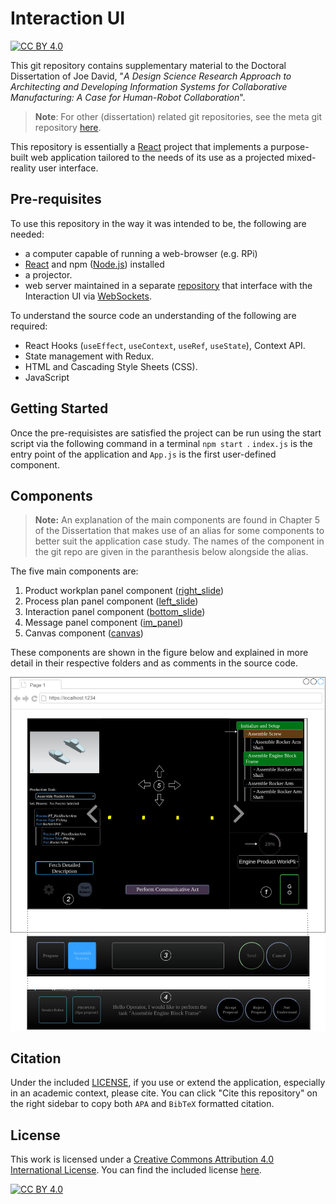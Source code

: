 # Interaction UI

[![CC BY 4.0][cc-by-shield]][cc-by]

This git repository contains supplementary material to the Doctoral Dissertation of Joe David, "_A Design Science Research Approach to Architecting and Developing Information Systems for Collaborative Manufacturing: A Case for Human-Robot Collaboration_". 

> **Note**: For other (dissertation) related git repositories, see the meta git repository [here](https://permanent.link/to/jd-doctoral-dissertation/meta-repository).

This repository is essentially a [React](https://react.dev/) project that implements a purpose-built web application tailored to the needs of its use as a projected mixed-reality user interface.
## Pre-requisites

To use this repository in the way it was intended to be, the following are needed:
+ a computer capable of running a web-browser (e.g. RPi)
+ [React](https://react.dev/) and npm ([Node.js](https://nodejs.org/en/download)) installed
+ a projector.
+ web server maintained in a separate [repository](https://permanent.link/to/jd-doctoral-dissertation/web-server) that interface with the Interaction UI via [WebSockets](https://developer.mozilla.org/en-US/docs/Web/API/WebSockets_API).

 To understand the source code an understanding of the following are required:
 + React Hooks (`useEffect`, `useContext`, `useRef`, `useState`), Context API.
 + State management with Redux.
 + HTML and Cascading Style Sheets (CSS).
 + JavaScript

## Getting Started

Once the pre-requisistes are satisfied the project can be run using the start script via the following command in a terminal `npm start `. `index.js` is the entry point of the application and `App.js` is the first user-defined component.

## Components

> **Note:** An explanation of the main components are found in Chapter 5 of the Dissertation that makes use of an alias for some components to better suit the application case study. The names of the component in the git repo are given in the paranthesis below alongside the alias.

The five main components are:

1. Product workplan panel component ([right_slide](src/components/right_slide/))
2. Process plan panel component ([left_slide](src/components/left_slide/))
3. Interaction panel component ([bottom_slide](src/components/bottom_slide/))
4. Message panel component ([im_panel](src/components/im_panel/))
5. Canvas component ([canvas](src/components/canvas/))

These components are shown in the figure below and explained in more detail in their respective folders and as comments in the source code.

![The interface of the Interaction UI](/src/assets/UI%20(components).png)


## Citation

Under the included [LICENSE](./LICENSE), if you use or extend the application, especially in an academic context, please cite. You can click "Cite this repository" on the right sidebar to copy both `APA` and `BibTeX` formatted citation.

## License

This work is licensed under a [Creative Commons Attribution 4.0 International License][cc-by]. You can find the included license [here](./LICENSE).

[![CC BY 4.0][cc-by-image]][cc-by]

[cc-by]: http://creativecommons.org/licenses/by/4.0/
[cc-by-image]: https://i.creativecommons.org/l/by/4.0/88x31.png
[cc-by-shield]: https://img.shields.io/badge/License-CC%20BY%204.0-lightgrey.svg





